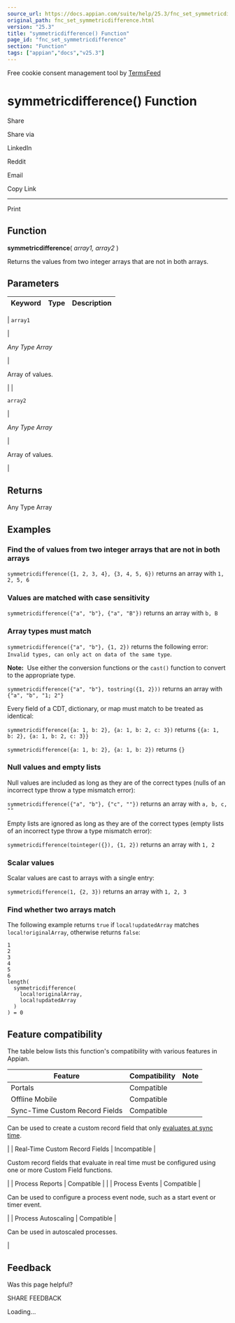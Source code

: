 ```yaml
---
source_url: https://docs.appian.com/suite/help/25.3/fnc_set_symmetricdifference.html
original_path: fnc_set_symmetricdifference.html
version: "25.3"
title: "symmetricdifference() Function"
page_id: "fnc_set_symmetricdifference"
section: "Function"
tags: ["appian","docs","v25.3"]
---
```



Free cookie consent management tool by [TermsFeed](https://www.termsfeed.com/)

# symmetricdifference() Function

Share

Share via

LinkedIn

Reddit

Email

Copy Link

* * *

Print

## Function

**symmetricdifference**( _array1, array2_ )

Returns the values from two integer arrays that are not in both arrays.

## Parameters

| Keyword | Type | Description |
| --- | --- | --- |
|
`array1`

 |

_Any Type Array_

 |

Array of values.

 |
|

`array2`

 |

_Any Type Array_

 |

Array of values.

 |

## Returns

Any Type Array

## Examples

### Find the of values from two integer arrays that are not in both arrays

`symmetricdifference({1, 2, 3, 4}, {3, 4, 5, 6})` returns an array with `1, 2, 5, 6`

### Values are matched with case sensitivity

`symmetricdifference({"a", "b"}, {"a", "B"})` returns an array with `b, B`

### Array types must match

`symmetricdifference({"a", "b"}, {1, 2})` returns the following error: `Invalid types, can only act on data of the same type`.

**Note:**  Use either the conversion functions or the `cast()` function to convert to the appropriate type.

`symmetricdifference({"a", "b"}, tostring({1, 2}))` returns an array with `{"a", "b", "1; 2"}`

Every field of a CDT, dictionary, or map must match to be treated as identical:

`symmetricdifference({a: 1, b: 2}, {a: 1, b: 2, c: 3})` returns `{{a: 1, b: 2}, {a: 1, b: 2, c: 3}}`

`symmetricdifference({a: 1, b: 2}, {a: 1, b: 2})` returns `{}`

### Null values and empty lists

Null values are included as long as they are of the correct types (nulls of an incorrect type throw a type mismatch error):

`symmetricdifference({"a", "b"}, {"c", ""})` returns an array with `a, b, c, ""`

Empty lists are ignored as long as they are of the correct types (empty lists of an incorrect type throw a type mismatch error):

`symmetricdifference(tointeger({}), {1, 2})` returns an array with `1, 2`

### Scalar values

Scalar values are cast to arrays with a single entry:

`symmetricdifference(1, {2, 3})` returns an array with `1, 2, 3`

### Find whether two arrays match

The following example returns `true` if `local!updatedArray` matches `local!originalArray`, otherwise returns `false`:

```
1
2
3
4
5
6
length(
  symmetricdifference(
    local!originalArray,
    local!updatedArray
  )
) = 0
```

## Feature compatibility

The table below lists this function's compatibility with various features in Appian.

| Feature | Compatibility | Note |
| --- | --- | --- |
| Portals | Compatible |  |
| Offline Mobile | Compatible |  |
| Sync-Time Custom Record Fields | Compatible |
Can be used to create a custom record field that only [evaluates at sync time](custom-record-fields.html#prodlink-sync-time-evaluations).

 |
| Real-Time Custom Record Fields | Incompatible |

Custom record fields that evaluate in real time must be configured using one or more Custom Field functions.

 |
| Process Reports | Compatible |  |
| Process Events | Compatible |

Can be used to configure a process event node, such as a start event or timer event.

 |
| Process Autoscaling | Compatible |

Can be used in autoscaled processes.

 |

## Feedback

Was this page helpful?

SHARE FEEDBACK

Loading...